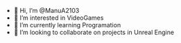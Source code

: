 - 👋 Hi, I’m @ManuA2103
- 👀 I’m interested in VideoGames
- 🌱 I’m currently learning Programation
- 💞️ I’m looking to collaborate on projects in Unreal Engine

<!---
ManuA2103/ManuA2103 is a ✨ special ✨ repository because its `README.md` (this file) appears on your GitHub profile.
You can click the Preview link to take a look at your changes.
--->
